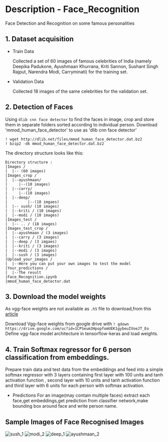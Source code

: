 # Description - Face_Recognition
Face Detection and Recognition on some famous personalities

## 1. Dataset acquisition
- Train Data

  Collected a set of 60 images of famous celebrities of India (namely Deepika Padukone, Ayushmaan Khurrana, Kriti Sannon, Sushant Singh Rajput, Narendra Modi, Carryminati) for the training set.
-  Validation Data 


   Collected 18 images of the same celebrities for the validation set.

## 2. Detection of Faces
Using ```dlib cnn face detector``` to find the faces in image, crop and store them in separate folders sorted according to individual person.
Download 'mmod_human_face_detector' to use as 'dlib cnn face detector'
```
! wget http://dlib.net/files/mmod_human_face_detector.dat.bz2 
! bzip2 -dk mmod_human_face_detector.dat.bz2
```
The directory structure looks like this:
```
Directory structure :
|Images /
|  |-- (60 images)
|Images_crop /
|  |--ayushmaan/
|     |--(10 images)
|  |--carry/ 
|     |--(10 images)
|  |--deep/ 
|         |--(10 imgaes)
|  |-- sush/ (10 images)
|  |--kriti / (10 images) 
|  |--modi / (10 images)
|Images_test / 
|  |-- .. / (18 images)
|Images_test_crop / 
|  |--ayushmaan / (3 images)
|  |--carry / (3 images)
|  |--deep / (3 imgaes)
|  |--kriti / (3 images)
|  |--modi / (3 images)
|  |--sush / (3 images) 
|Upload_your_images /
|  |--Here you can put your own images to test the model
|Your_predictions /
|  |--The result
|Face_Recognition.ipynb
|mmod_human_face_detector.dat
```
## 3. Download the model weights
As vgg-face weights are not available as ```.h5``` file to download,from this [article](https://sefiks.com/2018/08/06/deep-face-recognition-with-keras/)
  
  Download Vgg-face weights from google drive with
```! gdown https://drive.google.com/uc?id=1CPSeum3HpopfomUEK1gybeuIVoeJT_Eo```
Define vgg-face model architecture in tensorflow-keras and load weights.

## 4. Train Softmax regressor for 6 person classification from embeddings.
Prepare train data and test data from the embeddings and feed into a simple softmax regressor with 3 layers containing first layer with 100 units and tanh activation function , second layer with 10 units and tanh activation function and third layer with 6 units for each person with softmax activation.
- Predictions
For an image(may contain multiple faces) extract each face,get embeddings,get prediction from classifier network,make bounding box around face and write person name.


## Sample Images of Face Recognised Images

![sush_1](https://user-images.githubusercontent.com/45651909/89097462-b62f6480-d3fc-11ea-971c-1deb9018b7eb.jpg)
![modi_2](https://user-images.githubusercontent.com/45651909/89097466-ba5b8200-d3fc-11ea-8823-5c9081e8f7e5.jpg)
![deep_1](https://user-images.githubusercontent.com/45651909/89097470-bc254580-d3fc-11ea-815d-b512c2b2a3f8.jpg)
![ayushmaan_2](https://user-images.githubusercontent.com/45651909/89097472-bdef0900-d3fc-11ea-905d-799b0a599cbb.jpg)
